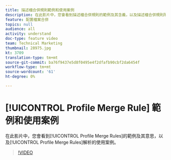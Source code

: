 ```yaml
---
title: 描述檔合併規則範例和使用案例
description: 在此影片中，您會看到描述檔合併規則的範例及其含義，以及描述檔合併規則所解決的使用案例。
feature: 配置檔案合併
topics: null
audience: all
activity: understand
doc-type: feature video
team: Technical Marketing
thumbnail: 28975.jpg
kt: 3709
translation-type: tm+mt
source-git-commit: ba76f9437e5d8f0495e4f2dfafb90cbf2da6454f
workflow-type: tm+mt
source-wordcount: '61'
ht-degree: 0%

---
```



# [!UICONTROL Profile Merge Rule] 範例和使用案例

在此影片中，您會看到[!UICONTROL Profile Merge Rules]的範例及其意思，以及[!UICONTROL Profile Merge Rules]解析的使用案例。

>[!VIDEO](https://video.tv.adobe.com/v/28975/?quality=12)
